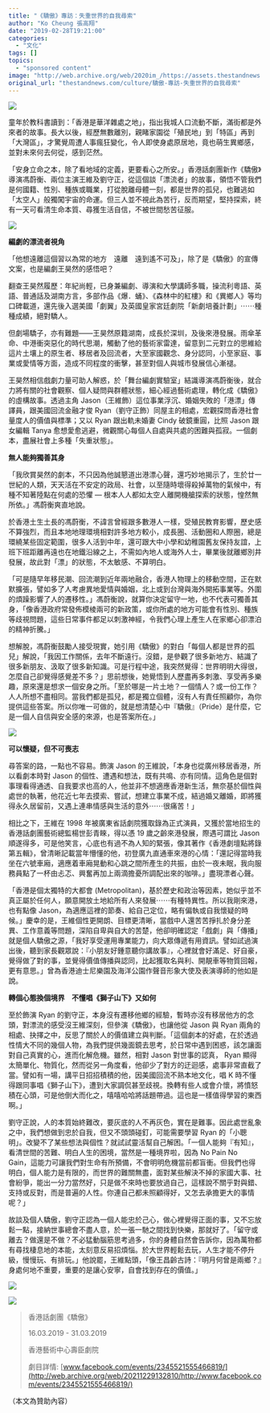 ```yaml
---
title: "《驕傲》專訪：失重世界的自我尋索"
author: "Ko Cheung 張高翔"
date: "2019-02-28T19:21:00"
categories:
  - "文化"
tags: []
topics:
  - "sponsored content"
image: "http://web.archive.org/web/2020im_/https://assets.thestandnews.com/media/photos/DSC06923-fine_DJ3wE.png"
original_url: "thestandnews.com/culture/驕傲-專訪-失重世界的自我尋索"
---
```

![](http://web.archive.org/web/2020im_/https://assets.thestandnews.com/media/photos/DSC06923-fine_DJ3wE.png)

童年於教科書讀到：「香港是華洋雜處之地」，指出我城人口流動不斷，滿街都是外來者的故事。長大以後，經歷無數離別，親睹家園從「殖民地」到「特區」再到「大灣區」，才驚覺周遭人事瘋狂變化，令人即使身處原居地，竟也萌生異鄉感，並對未來何去何從，感到茫然。

「安身立命之本，除了看地域的定義，更要看心之所安。」香港話劇團新作《驕傲》導演馮蔚衡、兩位主演王維及劉守正，從這個談「漂流者」的故事，領悟不管我們是何國籍、性別、種族或職業，打從脫離母體一刻，都是世界的孤兒，也難逃如「太空人」般獨闖宇宙的命運。但三人並不視此為苦行，反而期望，堅持探索，終有一天可看清生命本質、尋獲生活自信，不被世間愁苦征服。

![](http://web.archive.org/web/2020im_/https://assets.thestandnews.com/media/photos/DSC06855-edit_R2N8D.png)

**編劇的漂流者視角**

「他想遠離這個習以為常的地方　遠離　遠到遙不可及」，除了是《驕傲》的宣傳文案，也是編劇王昊然的感悟吧？

翻查王昊然履歷：年紀尚輕，已身兼編劇、導演和大學講師多職，操流利粵語、英語、普通話及湖南方言，多部作品《爆．蛹》、《森林中的紅樓》和《異鄉人》等均口碑載道，還先後入選美國「劇翼」及英國皇家宮廷劇院「新劇培養計劃」⋯⋯種種成績，絕對驕人。

但劇場驕子，亦有難題——王昊然原籍湖南，成長於深圳，及後來港發展。雨傘革命、中港衝突惡化的時代思潮，觸動了他的藝術家雷達，留意到二元對立的思維給這片土壤上的原生者、移居者及回流者，大至家國觀念、身分認同，小至家庭、事業或愛情等方面，造成不同程度的衝擊，甚至對個人與城市發展信心漸褪。

王昊然相信戲劇力量可助人解惑，於「舞台編劇實驗室」結識導演馮蔚衡後，就合力將有關的社會觀察、個人疑問與群體狀態，細心經過藝術處理，轉化成《驕傲》的虛構故事。透過主角 Jason（王維飾）這位事業浮沉、婚姻失敗的「港漂」傳譯員，跟美國回流金融才俊 Ryan（劉守正飾）同屋主的相處，宏觀探問香港社會量度人的價值與標準；又以 Ryan 跟出軌未婚妻 Cindy 破鏡重圓，比照 Jason 跟女編輯 Tanya 愈想愛愈逃避，微觀關心每個人自處與共處的困難與孤寂。一個劇本，盡展社會上多種「失重狀態」。

**無人能夠獨善其身**

「我欣賞昊然的劇本，不只因為他誠懇道出港漂心聲，還巧妙地揭示了，生於廿一世紀的人類，天天活在不安定的政局、社會，以至隨時壞得殺掉萬物的氣候中，有種不知著陸點在何處的恐懼 — 根本人人都如太空人離開機艙探索的狀態，惶然無所依。」馮蔚衡爽直地說。

於香港土生土長的馮蔚衡，不諱言曾經跟多數港人一樣，受殖民教育影響，歷史感不算強烈，而且本地地理環境相對許多地方較小，成長圈、活動圈和人際圈，總是環繞某些固定範圍，很多人活到中年，還可跟大中小學和幼稚園舊友保持友誼，上班下班距離再遠也在地鐵沿線之上，不需如內地人或海外人士，畢業後就離鄉別井發展，故此對「漂」的狀態，不太敏感、不算明白。

「可是隨早年移民潮、回流潮到近年兩地融合，香港人物理上的移動空間，正在默默擴張，譬如多了人考慮異地愛情與婚姻，北上或到台灣與海外開拓事業等。外圍的煩躁影響了人的遷移性。」馮蔚衡說，就算你決定留守一地，也不代表可獨善其身，「像香港政府常發佈模棱兩可的新政策，或你所處的地方可能會有性別、種族等歧視問題，這些日常事件都足以刺激神經，令我們心理上產生人在家鄉心卻漂泊的精神折騰。」

想解脫，馮蔚衡鼓勵人接受現實，她引用《驕傲》的對白「每個人都是世界的孤兒」解說，「我因工作關係，去年不斷遠行。沒錯，是參觀了很多新地方、結識了很多新朋友、汲取了很多新知識。可是行程中途，我突然覺得：世界明明大得很，怎麼自己卻覺得感覺差不多？」思前想後，她覺悟到人歷盡再多刺激、享受再多樂趣，原來還是想求一個安身之所。「至於哪是一片土地？一個情人？或一份工作？人人所想不盡相同。當我們都是孤兒，都是獨立個體，沒有人有責任照顧你，為你提供這些答案。所以你唯一可做的，就是想清楚心中『驕傲』（Pride）是什麼，它是一個人自信與安全感的來源，也是答案所在。」

![](http://web.archive.org/web/2020im_/https://assets.thestandnews.com/media/photos/DSC06881-fine_e4Ikr.png)

**可以懷疑，但不可喪志**

尋答案的路，一點也不容易。飾演 Jason 的王維說，「本身也從廣州移居香港，所以看劇本時對 Jason 的個性、遭遇和想法，既有共鳴、亦有同情。這角色是個對事理看得通透、自我要求也高的人，他並非不想適應香港新生活，無奈基於個性與處世的執著，他花近七年去摸索、嘗試，想建立事業不成，結過婚又離婚，即將獲得永久居留前，又遇上連串情感與生活的意外⋯⋯很痛苦！」

相比之下，王維在 1998 年被廣東省話劇院獲取錄為正式演員，又獲於當地招生的香港話劇團藝術總監楊世彭青睞，得以憑 19 歲之齡來港發展，際遇可謂比 Jason 順遂得多，可是他笑言，心底也有過不為人知的緊張，像其著作《香港劇壇點將錄第五輯》，曾清晰記載當年懵懂的他，初登廣九直通車來港的心情：「還記得當時我坐在六號車廂，適應着車廂晃動和心跳之間所產生的共振，由於一夜未眠，我向服務員點了一杯由忐忑、興奮再加上兩滴擔憂所調配出來的咖啡。」盡現漂者心聲。

「香港是個太獨特的大都會 (Metropolitan)，基於歷史和政治等因素，她似乎並不真正屬於任何人，願意開放土地給所有人來發展⋯⋯有種特異性。所以我剛來港，也有點像 Jason，為適應這裡的節奏、給自己定位，略有偏執或自我懷疑的時候。」慶幸的是，王維個性更開朗、目標更清晰，當戲中人還苦苦掙扎於身分差異、工作意義等問題，深陷自卑與自大的苦楚，他卻明確認定「戲劇」與「傳播」就是個人驕傲之源，「我好享受運用專業能力，向大眾傳遞有用資訊。譬如試過演出後，聽到家長觀眾說：『小朋友好鍾意聽你講故事』，心裡就會好滿足、好自豪，覺得做了對的事，並覺得價值傳播與認同，比起獲取名與利、開靚車等物質回報，更有意思。」曾為香港迪士尼樂園及海洋公園作聲音形象大使及表演導師的他如是說。

**轉個心態換個境界　不懂唱《獅子山下》又如何**

至於飾演 Ryan 的劉守正，本身沒有遷移他鄉的經驗，暫時亦沒有移居他方的念頭，對漂流的感受沒王維深刻，但參演《驕傲》，也讓他從 Jason 與 Ryan 兩角的相處、抉擇之中，反思了關於人的價值建立與判斷。「這個劇本的好處，在於透過性情大不同的幾個人物，為我們提供幾面鏡去思考，於日常中遇到困惑，該怎讓面對自己真實的心，進而化解危機。雖然，相對 Jason 對世事的認真， Ryan 顯得太簡單化、物質化，然而從另一角度看，他卻少了對方的迂迴感，處事非常直截了當。譬如有一場，講平日招招積積的他，因美國回流不熟本地文化，唱 K 時不懂得跟同事唱《獅子山下》，遭到大家調侃甚至歧視。換轉有些人或會介懷，將憤怒積在心頭，可是他倒大而化之，嘻嘻哈哈將話題帶過。這也是一樣值得學習的東西啊。」

劉守正說，人的本質始終難改，要灰底的人不再灰色，實在是難事。因此處世亂象之中，我們想做到忠於自我，但又不頭頭碰釘，可能需要學習 Ryan 的「小聰明」。改變不了某些想法與個性？就試試靈活幫自己解困。「一個人能夠『有知』，看清世間的苦難、明白人生的困境，當然是一種境界啦，因為 No Pain No Gain，這能力可讓我們對生命有所預備，不會明明危機當前都盲衝。但我們也得明白，個人能力是有限的，而世界的難關無盡，面對某些解決不掉的家國大事、社會紛爭，能出一分力當然好，只是做不來時也要放過自己，這樣說不關乎對與錯、支持或反對，而是普遍的人性。你連自己都未照顧得好，又怎去承擔更大的事情呢？」

故談及個人驕傲，劉守正認為一個人能忠於己心，做心裡覺得正面的事，又不忘放鬆一點，接納世事總會不盡人意，於一張一馳之間找到快樂，那就好了。「留守或離去？做還是不做？不必猛動腦筋思考過多，你的身體自然會告訴你，因為萬物都有尋找棲息地的本能，太刻意反易招煩惱。於大世界輕鬆去玩，人生才能不停升級，慢慢玩、有排玩。」他說罷，王維點頭，「像王昌齡古詩：『明月何曾是兩鄉？』身處何地不重要，重要的是讓心安寧，自會找到存在的價值。」

![](http://web.archive.org/web/2020im_/https://assets.thestandnews.com/media/photos/DSC06917-3_IQji0.png)

![](http://web.archive.org/web/2020im_/https://assets.thestandnews.com/media/photos/PRIDE_Leaflet_AWP-01_hwVHl.jpg)

> 香港話劇團《驕傲》
> 
> 16.03.2019 - 31.03.2019
> 
> 香港藝術中心壽臣劇院
> 
> 劇目詳情: [www.facebook.com/events/2345521555466819/](http://web.archive.org/web/20211229132810/http://www.facebook.com/events/2345521555466819/)

（本文為贊助內容）